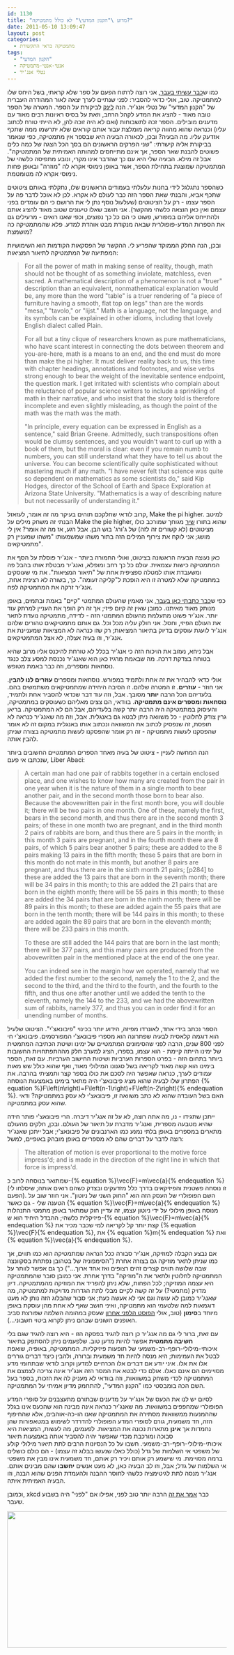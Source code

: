 ```yaml
---
id: 1130
title: "מדוע \"הקנון המדעי\" לא כולל מתמטיקה?"
date: 2011-05-10 13:09:47
layout: post
categories: 
  - מתמטיקה בראי התקשורת
tags: 
  - "הקנון המדעי"
  - אנטי-אנטי-מתמטיקה
  - נטלי אנג'יר
---
```

כמו ש<a href="http://www.gadial.net/?p=504">כבר עשיתי בעבר</a>, אני רוצה לרתוח הפעם על ספר שלא קראתי, בשל היחס שלו למתמטיקה. טוב, אולי כדאי להסביר: לפני שנתיים לערך יצאה לאור המהודרה העברית של "הקנון המדעי" של נטלי אנג'יר. הנה <a href="http://www.haaretz.co.il/hasite/spages/1091210.html">לינק</a> לביקורת על הספר. המטרה של הספר טובה מאוד - להציג את המדע לקהל הרחב, וזאת על בסיס ראיונות רבים מאוד עם מדענים מובילים. הספר זכה לתשבוחות (ואם לא היה זוכה להן, לא הייתי טורח לכתוב עליו) וכנראה שהוא מהווה קריאה מומלצת עבור אותם קוראים שלא יתרשמו ממה שתכף אזדעק עליו. מה הבעיה? ובכן, לכאורה הבעיה היא שבספר אין מתמטיקה, כפי שנאמר בביקורת אליה קישרתי: "שני הפרקים הראשונים הם בסך הכל הצגה של כמה כלים פשוטים להבנת שאר הספר, אך אינם מתייחסים למהותה האמיתית של המתמטיקה". אבל זה מילא. הבעיה שלי היא עם כך שהדבר אינו מקרי, ונובע מתפיסה כלשהי של המתמטיקה שמוצגת בתחילת הספר, אשר באופן נימוסי אקרא לה "מוזרה" ובאופן פחות נימוסי אקרא לה מטומטמת.

כשהספר נתגלגל לידי בחנות עלעלתי בעמודים הראשונים שלו, נתקלתי באותם ציטוטים שתכף אביא, והבנתי שאת הספר הזה כבר לעולם לא אקרא. לכן לא אוכל לדבר פה על הספר עצמו - רק על הציטוטים (שעלעול נוסף נתן לי את הרושם כי הם עומדים בפני עצמם ואין כאן הוצאה כלשהי מהקשר). אני חושב שאלו טיעונים שטוב מאוד להציג אותם ולהתייחס אליהם במפורש, פשוט כי הם כל כך נפוצים, וכפי שאנו רואים - מרעילים גם את הספרות המדע-פופולרית שבאה מנקודת מבט אוהדת למדע. פלא שהמתמטיקה כה מושמצת?

ובכן, הנה החלק הממוקד שהפריע לי. ההקשר של הפסקאות הקודמות הוא השימושיות המפתיעה של המתמטיקה לתיאור המציאות:
<blockquote>
<p dir="ltr">For all the power of math in making sense of reality, though, math should not be thought of as something inviolate, matchless, even sacred. A mathematical description of a phenomenon is not a "truer" description than an equivalent, nonmathematical explanation would be, any more than the word "table" is a truer rendering of "a piece of furniture having a smooth, flat top on legs" than are the words "mesa," "tavolo," or "lijst." Math is a language, not the language, and its symbols can be explained in other idioms, including that lovely English dialect called Plain.</p>
<p dir="ltr">
For all but a tiny clique of researchers known as pure mathematicians, who have scant interest in connecting the dots between theorem and you-are-here, math is a means to an end, and the end must do more than make the pi higher. It must deliver reality back to us, this time with chapter headings, annotations and footnotes, and wise verbs strong enough to bear the weight of the inevitable sentence endpoint, the question mark. I get irritated with scientists who complain about the reluctance of popular science writers to include a sprinkling of math in their narrative, and who insist that the story told is therefore incomplete and even slightly misleading, as though the point of the math was the math was the math.</p>
<p dir="ltr">
"In principle, every equation can be expressed in English as a sentence," said Brian Greene. Admittedly, such transpositions often would be clumsy sentences, and you wouldn't want to curl up with a book of them, but the moral is clear: even if you remain numb to numbers, you can still understand what they have to tell us about the universe. You can become scientifically quite sophisticated without mastering much if any math. "I have never felt that science was quite so dependent on mathematics as some scientists do," said Kip Hodges, director of the School of Earth and Space Exploration at Arizona State University. "Mathematics is a way of describing nature but not necessarily of understanding it."</p>
</blockquote>
קרוב לודאי שחלקכם תוהים בעיקר מה זה אומר, לעזאזל, Make the pi higher. למיטב הבנתי זה משחק מילים על Make the pie higher, שהוא בתורו <a href="http://www.urbandictionary.com/define.php?term=make%20the%20pie%20higher">שיר</a> מגוחך שמורכב כולו מציטוטים (לא קשורים זה לזה) של ג'ורג' בוש הבן. אבל רגע, אז מה זה אומר? אין לי מושג; אני לוקח את צירוף המילים הזה בתור משהו שמשמעותו "משהו שמעניין רק מתמטיקאים".

כאן נעוצה הבעיה הראשונה בציטוט, ואולי החמורה ביותר - אנג'יר פוסלת על הסף את המתמטיקה כישות עצמאית. עולם כל כך רחב ומופלא, ואנג'יר מבטלת אותו בהבל פה ומשעבדת אותו למטלה ספציפית אחת של "תיאור המציאות". את מי שעוסקים במתמטיקה שלא למטרה זו היא הופכת ל"קליקה זעומה". כך, בשורה לא רצינית אחת, אנג'יר זרקה את המתמטיקה לפח.

כפי ש<a href="http://www.gadial.net/?p=200">כבר כתבתי כאן בעבר</a>, אני מאמין שהעולם המתמטי "קיים" באמת ובתמים, באופן מנותק מאוד מאיתנו. כמובן שאין זה קיום פיזי; אך זה רק הופך את העניין למרתק עוד יותר. אנג'יר פשוט מתעלמת מהעולם המתמטי הזה - לדידה, מתמטיקה נועדת לתאר את העולם הפיזי, וחסל. אני חולק עליה מכל וכל. גם אותם מתמטיקאים טהורים שלהם אנג'יר לועגת עוסקים בדיוק בתיאור המציאות; רק שזו כנראה לא המציאות שמעניינת את אנג'יר, וזו בעיה אצלה, לא אצל המתמטיקאים.

אבל ניחא, נעזוב את הויכוח הזה כי אנג'יר בכלל לא טורחת להיכנס אליו מרוב שהיא בטוחה בצדקת דרכה. מה שבאמת מרגיז כאן הוא שאנג'יר נכנסת למסע צלב כנגד נוסחאות ומספרים, וזה כבר באמת מטופש.

אולי כדאי להבהיר את זה אחת ולתמיד במפורש. נוסחאות ומספרים <strong>עוזרים לנו להבין</strong>. אני חוזר - <strong>עוזרים</strong>. זו המטרה שלהם. זו הסיבה היחידה שמתמטיקאים משתמשים בהם. בלעדיהם הכל הרבה <strong>יותר</strong> מסובך. אבל, וזה עוד דבר שכדאי להסביר אחת ולתמיד, <strong>נוסחאות ומספרים אינם מתמטיקה</strong>. בוודאי, הם צצים מאליהם כשעוסקים במתמטיקה, והעיסוק במתמטיקה היה הרבה יותר קשה בלעדיהם, אבל הם לא המתמטיקה. בריאן גרין צודק לחלוטין - כל משוואה ניתן לבטא גם באנגלית. אבל, וזה מה שאנג'יר כנראה לא תופסת, זה שנפסיק לכתוב את המשוואה ונכתוב אותו באנגלית במקום זה לא אומר שהפסקנו לעשות מתמטיקה - זה רק אומר שהפסקנו לעשות מתמטיקה בצורה שניתן להבין אותה.

הנה המחשה לעניין - ציטוט של בעיה מאחד הספרים המתמטיים החשובים ביותר שנכתבו אי פעם, Liber Abaci:
<blockquote>
<p dir="ltr">A certain man had one pair of rabbits together in a certain enclosed place, and one wishes to know how many are created from the pair in one year when it is the nature of them in a single month to bear another pair, and in the second month those born to bear also. Because the abovewritten pair in the first month bore, you will double it; there will be two pairs in one month. One of these, namely the first, bears in the second month, and thus there are in the second month 3 pairs; of these in one month two are pregnant, and in the third month 2 pairs of rabbits are born, and thus there are 5 pairs in the month; in this month 3 pairs are pregnant, and in the fourth month there are 8 pairs, of which 5 pairs bear another 5 pairs; these are added to the 8 pairs making 13 pairs in the fifth month; these 5 pairs that are born in this month do not mate in this month, but another 8 pairs are pregnant, and thus there are in the sixth month 21 pairs; [p284] to these are added the 13 pairs that are born in the seventh month; there will be 34 pairs in this month; to this are added the 21 pairs that are born in the eighth month; there will be 55 pairs in this month; to these are added the 34 pairs that are born in the ninth month; there will be 89 pairs in this month; to these are added again the 55 pairs that are born in the tenth month; there will be 144 pairs in this month; to these are added again the 89 pairs that are born in the eleventh month; there will be 233 pairs in this month.</p>
<p dir="ltr">
To these are still added the 144 pairs that are born in the last month; there will be 377 pairs, and this many pairs are produced from the abovewritten pair in the mentioned place at the end of the one year.</p>
<p dir="ltr">
You can indeed see in the margin how we operated, namely that we added the first number to the second, namely the 1 to the 2, and the second to the third, and the third to the fourth, and the fourth to the fifth, and thus one after another until we added the tenth to the eleventh, namely the 144 to the 233, and we had the abovewritten sum of rabbits, namely 377, and thus you can in order find it for an unending number of months.</p>
</blockquote>
הספר נכתב בידי אחד, לאונרדו מפיזה, הידוע יותר בכינוי "פיבונאצ'י". הציטוט שלעיל הוא דוגמה קלאסית לבעיה שפתרונה הוא מספרי פיבונאצ'י המפורסמים. פיבונאצ'י חי לפני 800 שנים, הרבה לפני שהסימונים המתמטיים של ימינו ושיטת הכתיבה המתמטית של ימינו הייתה קיימת - הוא עצמו, בספרו, הציג למערב חלק מההתפתחויות החשובות ביותר בתחום הזה - בפרט הספרות הערביות ושיטות החישוב הערביות. עם זאת, הספר בימינו הוא קשה מאוד לקריאה בשל סגנונו המילולי מאוד, ואף שהוא כולל שש מאות עמודים לערך, כנראה שאפשר היה לסכם את כולו בספר קצר ותמציתי בהרבה. את הפתרון שלו לבעיה שהוא מציג פיבונאצ'י היה מתאר בימינו באמצעות הנוסחה {% equation %}F\left(n\right)=F\left(n-1\right)+F\left(n-2\right){% endequation %}. האם בשל העובדה שהוא לא כתב משוואה זו, פיבונאצ'י לא עסק במתמטיקה? ודאי שהוא עסק במתמטיקה.

ייתכן שתגידו - נו, מה אתה רוצה, לא על זה אנג'יר דיברה. הרי פיבונאצ'י פותר חידה שהיא מטבעה מספרית, ואנג'יר מדברת על תיאור של העולם. ובכן, חלקים מהעולם מתארים במספרים באופן בלתי נמנע כמו הארנבונים של פיבונאצ'י; אבל ייתכן שאנג'יר רוצה לדבר על דברים שהם לא מספריים באופן מובהק באופיים, למשל:
<blockquote>
<p dir="ltr">The alteration of motion is ever proportional to the motive force impress'd; and is made in the direction of the right line in which that force is impress'd.</p>
</blockquote>
שמתואר בנוסחה לרוב כ-{% equation %}\vec{F}=m\vec{a}{% endequation %} (זו נוסחה פשטנית והפיזיקאים בדרך כלל מזדעקים ובצדק כשהם רואים אותה; שיסלחו לי הפעם). השם הפופולרי של העסק הזה הוא "החוק השני של ניוטון". אני חוזר שוב על הטענה שלי - גם כאשר {% equation %}\vec{F}=m\vec{a}{% endequation %} מנוסח באופן מילולי על ידי ניוטון עצמו, זה עדיין חוק שמתאר באופן מתמטי התנהלות פיזיקלית כלשהי; ההבדל היחיד הוא ש-{% equation %}\vec{F}=m\vec{a}{% endequation %} קצת יותר קל לקריאה למי שכבר מכיר את {% equation %}\vec{F}{% endequation %}, את {% equation %}m{% endequation %} ואת {% equation %}\vec{a}{% endequation %}.

אם נבצע הקבלה למוזיקה, אנג'יר סבורה ככל הנראה שמתמטיקה הוא כמו תווים, אך כמו שניתן לתאר מוזיקה גם בצורה אחרת ("הסימפוניה של בטהובן נפתחת בסקוונצה שבה שלושה תווים קצרים זהים רצופים ואז אחד ארוך...") כך גם אפשר לוותר על המתמטיקה לחלוטין ולתאר את ה"מוזיקה" בדרך אחרת. אני כמובן סובר שהמתמטיקה היא עצמה המוזיקה; לכל הפחות, שלא ניתן להפריד את המוזיקה מהמתמטיקה. דיון מדויק (מתמטי?) על זה קשה לקיים מבלי לתת הגדרות מדויקות למתמטיקה, מה שאנג'יר כמובן לא עושה וגם אני לא אעשה כעת; אני סבור שהבלוג הזה נותן לא מעט דוגמאות למה שלטעמי הוא מתמטיקה, ואיני חושב שאף לא אחת מהן עוסקת באופן מיוחד ב<strong>סימון</strong> (טוב, אולי <a href="http://www.gadial.net/?p=1102">הפוסט הלפני אחרון</a> שעסק במהומה השלמה שפורצת סביב האופנים השונים שבהם ניתן לקרוא ביטוי חשבוני...).

עם זאת, ברור לי גם מה אנג'יר כן רוצה להגיד בפסקה הזו - היא רוצה להגיד שגם בלי <strong>חשיבה מתמטית</strong> אפשר להיות מדען טוב. שלפעמים ניתן להסתפק בתיאור איכותי-מילולי-רופף-רב-משמעי של תופעות פיזיקליות. המתמטיקה, באופיה, שואפת לבטל את העמימות; היא מנסה להיות חד משמעית וברורה, ולהבין כיצד דברים גוררים אלו את אלו. איני יודע אם דברים אלו הכרחיים למדען וקרוב לודאי שבתחומי מדע מסויימים הם אינם כאלו. אולם כדי לבטא את המסר הזה אנג'יר אינה צריכה לצמצם את המתמטיקה לכדי משחק במשוואות, וזה בוודאי לא מעניק לה את הזכות, בספר בעל השם הכה בומבסטי כמו "הקנון המדעי", להתחמק מדיון אמיתי על המתמטיקה.

לסיום יש לנו את הכעס של אנג'יר על מדענים שבתורם מתעצבנים על סופרי המדע הפופולרי שמחפפים במשוואות. מה שאנג'יר כנראה אינה מבינה הוא שהכעס אינו בגלל שההמנעות ממשוואות מסתירה את המתמטיקה שאנו הו-כה-אוהבים, אלא שהחיפוף הזה, חד משמעית, גורם לסופרי המדע הפופולרי להדרדר לשימוש במטאפורות שהן נחמדות אך <strong>אינן</strong> מתארות נכונה את המציאות. לפעמים, מה לעשות, המציאות היא סבוכה ומורכבת מכדי שאפשר יהיה להסביר אותה באמצעות תיאור איכותי-מילולי-רופף-רב-משמעי. חשבו על כל הנסיונות הרבים לתת תיאור מילולי קולע של משפטי אי השלמות של גדל (כולל כאלו שנעשו בבלוג זה עצמו) - הם כולם כושלים ברמה מסויימת. מי שישמע רק אותם ויכיר רק אותם, חד משמעית אינו מבין את משפטי אי השלמות של גדל; אבל, וזו לב הבעיה כאן, לא מעט אנשים <strong>יחשבו</strong> שהם מבינים אותם. אנג'יר מנסה לתת לגיטימציה כלשהי לחוסר ההבנה ולהעמדת הפנים שהוא הבנה, וזו הבעיה האמיתית איתה.

וכמובן, xkcd כבר <a href="http://xkcd.com/895/">אמר את זה</a> הרבה יותר טוב לפני, אפילו אם "לפני" היה בשבוע שעבר.

<a href="http://www.gadial.net/wp-content/uploads/2011/05/teaching_physics.png"><img class="alignnone size-full wp-image-1132" title="teaching_physics" src="http://www.gadial.net/wp-content/uploads/2011/05/teaching_physics.png" alt="" width="692" height="313" /></a>
